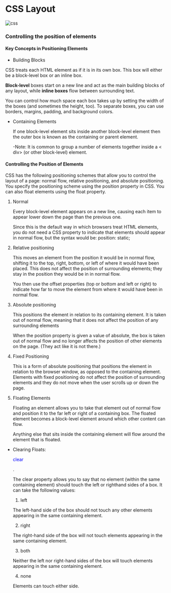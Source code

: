# CSS Layout

![css](https://www.tutorialrepublic.com/lib/images/css-illustration.png)

### Controlling the position of elements

#### Key Concepts in Positioning Elements

 * Building Blocks

  CSS treats each HTML element as if it is in its
  own box. This box will either be a block-level
  box or an inline box.

  **Block-level** boxes start on a new line and act as the main building blocks
  of any layout, while **inline boxes** flow between surrounding text. 

  You can control how much space each box takes up by setting the width of the
  boxes (and sometimes the height, too). To separate boxes, you can use
  borders, margins, padding, and background colors. 

* Containing Elements

  If one block-level element sits inside another
  block-level element then the outer box is
  known as the containing or parent element.
  
  -Note: It is common to group a number of elements together inside a < div>
         (or other block-level) element.

#### Controlling the Position of Elements       

 CSS has the following positioning schemes that allow you to control
 the layout of a page: normal flow, relative positioning, and absolute
 positioning. You specify the positioning scheme using the position
 property in CSS. You can also float elements using the float property.

 1. Normal 
 
    Every block-level element
    appears on a new line, causing
    each item to appear lower down
    the page than the previous one. 

     Since this is the default
     way in which browsers treat
     HTML elements, you do not
     need a CSS property to indicate
     that elements should appear
     in normal flow, but the syntax
     would be:   position: static;

 2. Relative positioning 

    This moves an element from the
    position it would be in normal
    flow, shifting it to the top, right,
    bottom, or left of where it
    would have been placed. This
    does not affect the position of
    surrounding elements; they stay
    in the position they would be in
    in normal flow.

    You then use the offset
    properties (top or bottom and
    left or right) to indicate how
    far to move the element from
    where it would have been in
    normal flow.



 3. Absolute positioning
 
    This positions the element
    in relation to its containing
    element. It is taken out of
    normal flow, meaning that it
    does not affect the position
    of any surrounding elements 

    When the position property
    is given a value of absolute,
    the box is taken out of normal
    flow and no longer affects the
    position of other elements on
    the page. (They act like it is not
    there.) 


 4. Fixed Positioning

    This is a form of absolute
    positioning that positions
    the element in relation to the
    browser window, as opposed
    to the containing element.
    Elements with fixed positioning
    do not affect the position of
    surrounding elements and they
    do not move when the user
    scrolls up or down the page.

 5. Floating Elements

    Floating an element allows
    you to take that element out
    of normal flow and position
    it to the far left or right of a
    containing box. The floated
    element becomes a block-level
    element around which other
    content can flow.

    Anything else that sits inside
    the containing element will
    flow around the element that is
    floated.

  - Clearing Floats:  <p style="color:blue"> clear </p>.

     The clear property allows you
     to say that no element (within
     the same containing element)
     should touch the left or righthand sides of a box. It can take
     the following values:

     1. left

       The left-hand side of the box
       should not touch any other
       elements appearing in the same
       containing element.

     2. right

       The right-hand side of the
       box will not touch elements
       appearing in the same containing
       element.

     3. both

       Neither the left nor right-hand
       sides of the box will touch
       elements appearing in the same
       containing element.

     4. none

       Elements can touch either side.

 

